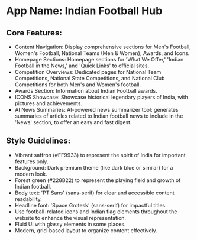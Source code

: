 # **App Name**: Indian Football Hub

## Core Features:

- Content Navigation: Display comprehensive sections for Men's Football, Women's Football, National Teams (Men & Women), Awards, and Icons.
- Homepage Sections: Homepage sections for 'What We Offer,' 'Indian Football in the News,' and 'Quick Links' to official sites.
- Competition Overviews: Dedicated pages for National Team Competitions, National State Competitions, and National Club Competitions for both Men's and Women's football.
- Awards Section: Information about Indian Football awards.
- ICONS Showcase: Showcase historical legendary players of India, with pictures and achievements.
- AI News Summaries: AI-powered news summarizer tool: generates summaries of articles related to Indian football news to include in the 'News' section, to offer an easy and fast digest.

## Style Guidelines:

- Vibrant saffron (#FF9933) to represent the spirit of India for important features only.
- Background: Dark premium theme (like dark blue or similar) for a modern look.
- Forest green (#228B22) to represent the playing field and growth of Indian football.
- Body text: 'PT Sans' (sans-serif) for clear and accessible content readability.
- Headline font: 'Space Grotesk' (sans-serif) for impactful titles.
- Use football-related icons and Indian flag elements throughout the website to enhance the visual representation.
- Fluid UI with glassy elements in some places.
- Modern, grid-based layout to organize content effectively.